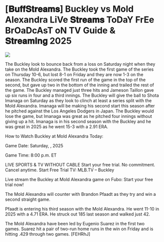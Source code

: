 #  [𝐁𝐮𝐟𝐟𝐒𝐭𝐫𝐞𝐚𝐦𝐬] Buckley vs Mold Alexandra LiVe 𝐒𝐭𝐫𝐞𝐚𝐦𝐬 ToDaY FrEe BrOaDcAsT oN TV Guide & 𝐒𝐭𝐫𝐞𝐚𝐦𝐢𝐧𝐠  2025  
  
  
[![](https://i.imgur.com/qSNzIqt.png)](https://movie.rssnews.media/CgfYGwsl.php)  
  
The Buckley look to bounce back from a loss on Saturday night when they take on the Mold Alexandra. The Buckley took the first game of the series on Thursday 10-6, but lost 8-1 on Friday and they are now 1-3 on the season. The Buckley scored the first run of the game in the top of the second, but gave up two in the bottom of the inning and trailed the rest of the game. The Buckley managed just three hits and Jameson Taillon gave up six runs in four and a third innings. The Buckley will give the ball to Shota Imanaga on Saturday as they look to clinch at least a series split with the Mold Alexandra. Imanaga will be making his second start this season after he pitched against the Los Angeles Dodgers in Japan. The Buckley would lose the game, but Imanaga was great as he pitched four innings without giving up a hit. Imanaga is in his second season with the Buckley and he was great in 2025 as he went 15-3 with a 2.91 ERA.

How to Watch Buckley at Mold Alexandra Today:

Game Date: Saturday, , 2025

Game Time: 8:00 p.m. ET

LIVE SPORTS & TV WITHOUT CABLE
Start your free trial. No commitment. Cancel anytime.
Start Free Trial
TV: MLB.TV – Buckley

Live stream the Buckley at Mold Alexandra game on Fubo: Start your free trial now!

The Mold Alexandra will counter with Brandon Pfaadt as they try and win a second straight game.

Pfaadt is entering his third season with the Mold Alexandra. He went 11-10 in 2025 with a 4.71 ERA. He struck out 185 last season and walked just 42.

The Mold Alexandra have been led by Eugenio Suarez in the first two games. Suarez hit a pair of two-run home runs in the win on Friday and is hitting .429 through two games. [FEHRhJ]